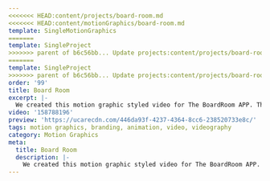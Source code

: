 ```yaml
---
<<<<<<< HEAD:content/projects/board-room.md
<<<<<<< HEAD:content/motionGraphics/board-room.md
template: SingleMotionGraphics
=======
template: SingleProject
>>>>>>> parent of b6c56bb... Update projects:content/projects/board-room.md
=======
template: SingleProject
>>>>>>> parent of b6c56bb... Update projects:content/projects/board-room.md
order: '99'
title: Board Room
excerpt: |-
  We created this motion graphic styled video for The BoardRoom APP. The first initiative in the security/share registry market, providing Clients, Employees and Investors with instant access to a suite of reports and notification of critical events.
video: '158788196'
preview: 'https://ucarecdn.com/446da93f-4237-4364-8cc6-238520733e8c/'
tags: motion graphics, branding, animation, video, videography
category: Motion Graphics
meta:
  title: Board Room
  description: |-
    We created this motion graphic styled video for The BoardRoom APP. The first initiative in the security/share registry market, providing Clients, Employees and Investors with instant access to a suite of reports and notification of critical events.
---
```

